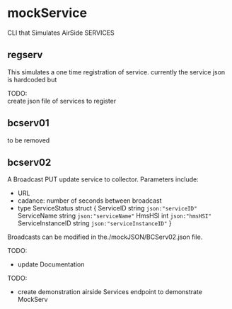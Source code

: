 # mockService


CLI that Simulates AirSide SERVICES


## regserv
This simulates a one time registration of service.
currently the service json is hardcoded but

TODO:  
create json file of services to register



## bcserv01
to be removed



## bcserv02

A Broadcast PUT update service to collector.
Parameters include:
- URL
- cadance: number of seconds between broadcast
- type ServiceStatus struct {
  ServiceID         string `json:"serviceID"`
  ServiceName       string `json:"serviceName"`
  HmsHSI            int    `json:"hmsHSI"`
  ServiceInstanceID string `json:"serviceInstanceID"`
  }

Broadcasts can be modified in the./mockJSON/BCServ02.json file.




TODO:
- update Documentation


TODO:
- create demonstration airside Services endpoint to demonstrate MockServ 



